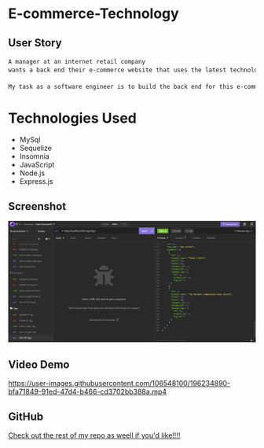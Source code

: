 
# E-commerce-Technology

## User Story

```md
A manager at an internet retail company
wants a back end their e-commerce website that uses the latest technologies. 

My task as a software engineer is to build the back end for this e-commerce site. Using Express.js API and configuring it to use Sequelize to interact with a MySQL database.
```
# Technologies Used
- MySql 
- Sequelize 
- Insomnia 
- JavaScript 
- Node.js
- Express.js


## Screenshot
<img src="Assets\2022-10-17.png">


## Video Demo

https://user-images.githubusercontent.com/106548100/196234890-bfa71849-91ed-47d4-b466-cd3702bb388a.mp4




## GitHub
<a href="https://github.com/ssavane26">Check out the rest of my repo as weell if you'd like!!!!</a>
